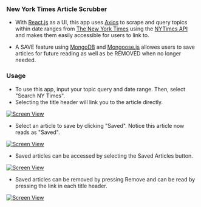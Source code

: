 
### New York Times Article Scrubber

* With [React.js](https://facebook.github.io/react/) as a UI, this app uses [Axios](https://www.npmjs.com/package/axios) to scrape and query topics within date ranges from [The New York Times](http:/www.nytimes.com/) using the [NYTimes API](https://developer.nytimes.com/) and makes them easily accessible for users to link to. 

*  A SAVE feature using [MongoDB](https://www.mongodb.com) and [Mongoose.js](http://mongoosejs.com/) allowes users to save articles for future reading as well as be REMOVED when no longer needed.

### Usage

* To use this app, input your topic query and date range. Then, select "Search NY Times".
* Selecting the title header will link you to the article directly.

[![Screen View](http://share.gifyoutube.com/XDvrRv.gif)](https://www.youtube.com/watch?v=Q-XHzFy6C2U&feature=youtu.be)

* Select an article to save by clicking "Saved". Notice this article now reads as "Saved". 

[![Screen View](https://j.gifs.com/J6MNrK.gif)](https://www.youtube.com/watch?v=tJTu3ZUfqyY&feature=youtu.be)

* Saved articles can be accessed by selecting the Saved Articles button.  

[![Screen View](http://share.gifyoutube.com/v2y8v8.gif)](https://www.youtube.com/watch?v=t4sNak66aVw&feature=youtu.be)

* Saved articles can be removed by pressing Remove and can be read by pressing the link in each title header. 

[![Screen View](http://share.gifyoutube.com/yPB9yn.gif)](https://www.youtube.com/watch?v=z86Twu-0Pf4&feature=youtu.be)

